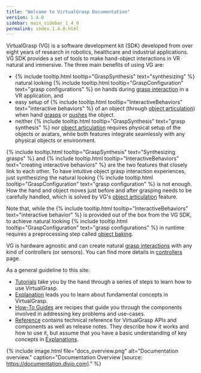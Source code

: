```yaml
---
title: "Welcome to VirtualGrasp Documentation"
version: 1.4.0
sidebar: main_sidebar_1_4_0
permalink: index.1.4.0.html
---
```


VirtualGrasp (VG) is a software development kit (SDK) developed from over eight years of research in robotics, healthcare and industrial applications.
VG SDK provides a set of tools to make hand-object interactions in VR natural and immersive. The three main benefits of using VG are:
* {% include tooltip.html tooltip="GraspSynthesis" text="synthesizing" %} natural looking {% include tooltip.html tooltip="GraspConfiguration" text="grasp configurations" %} on hands during [grasp interaction](grasp_interaction.1.4.0.html) in a VR application, and
* easy setup of {% include tooltip.html tooltip="InteractiveBehaviors" text="interactive behaviors" %} of an object (through [object articulation](object_articulation.1.4.0.html)) when hand [grasps](grasp_interaction.1.4.0.html) or [pushes](push_interaction.1.4.0.html) the object. 
* neither {% include tooltip.html tooltip="GraspSynthesis" text="grasp synthesis" %} nor [object articulation](object_articulation.1.4.0.html) requires physical setup of the objects or avatars, while both features integrate seamlessly with any physical objects or environment.

{% include tooltip.html tooltip="GraspSynthesis" text="Synthesizing grasps" %} and {% include tooltip.html tooltip="InteractiveBehaviors" text="creating interactive behaviors" %} are the two features that closely link to each other. 
To have intuitive object grasp interaction experiences, just synthesizing the natural looking 
{% include tooltip.html tooltip="GraspConfiguration" text="grasp configuration" %} is not enough. How the hand and object moves just before and after grasping needs to be carefully handled, which is solved by VG's [object articulation](object_articulation.1.4.0.html) feature.

Note that, while the {% include tooltip.html tooltip="InteractiveBehaviors" text="interactive behavior" %} is provided out of the box from the VG SDK, 
to achieve natural looking {% include tooltip.html tooltip="GraspConfiguration" text="grasp configurations" %} in runtime
requires a preprocessing step called [object baking](object_baking.1.4.0.html).

VG is hardware agnostic and can create natural [grasp interactions](grasp_interaction.1.4.0.html) with any kind of controllers (or sensors). 
You can find more details in [controllers](controllers.1.4.0.html) page.

As a general guideline to this site:

* [Tutorials](unity_get_started_installation.1.4.0.html) take you by the hand through a series of steps to learn how to use VirtualGrasp.
* [Explanation](controllers.1.4.0.html) leads you to learn about fundamental concepts in VirtualGrasp.
* [How-To Guides](unity_component_myvirtualgrasp.1.4.0.html) are recipes that guide you through the components involved in addressing key problems and use-cases.
* [Reference](virtualgrasp_unityapi.1.4.0.html) contains technical reference for VirtualGrasp APIs and components as well as release notes. They describe how it works and how to use it,
 but assume that you have a basic understanding of key concepts in [Explanations](controllers.1.4.0.html).

{% include image.html file="docs_overview.png" alt="Documentation overview." caption="Documentation Overview [source: https://documentation.divio.com]." %}